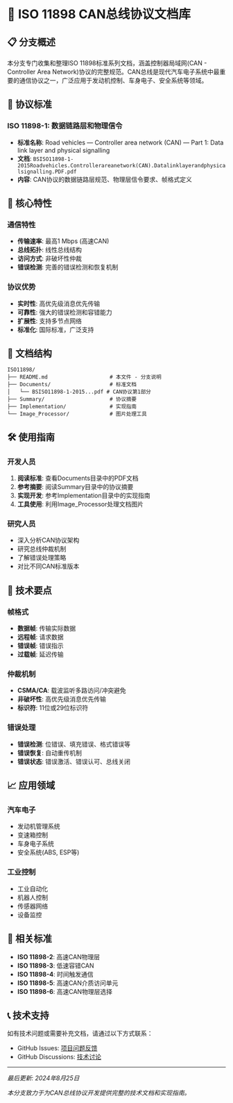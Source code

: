 # 🔧 ISO 11898 CAN总线协议文档库

## 📋 分支概述

本分支专门收集和整理ISO 11898标准系列文档，涵盖控制器局域网(CAN - Controller Area Network)协议的完整规范。CAN总线是现代汽车电子系统中最重要的通信协议之一，广泛应用于发动机控制、车身电子、安全系统等领域。

## 📖 协议标准

### ISO 11898-1: 数据链路层和物理信令
- **标准名称**: Road vehicles — Controller area network (CAN) — Part 1: Data link layer and physical signalling
- **文档**: `BSISO11898-1-2015Roadvehicles.Controllerareanetwork(CAN).Datalinklayerandphysicalsignalling.PDF.pdf`
- **内容**: CAN协议的数据链路层规范、物理层信令要求、帧格式定义

## 🎯 核心特性

### 通信特性
- **传输速率**: 最高1 Mbps (高速CAN)
- **总线拓扑**: 线性总线结构
- **访问方式**: 非破坏性仲裁
- **错误检测**: 完善的错误检测和恢复机制

### 协议优势
- **实时性**: 高优先级消息优先传输
- **可靠性**: 强大的错误检测和容错能力
- **扩展性**: 支持多节点网络
- **标准化**: 国际标准，广泛支持

## 📁 文档结构

```
ISO11898/
├── README.md                    # 本文件 - 分支说明
├── Documents/                   # 标准文档
│   └── BSISO11898-1-2015...pdf # CAN协议第1部分
├── Summary/                     # 协议摘要
├── Implementation/              # 实现指南
└── Image_Processor/             # 图片处理工具
```

## 🛠️ 使用指南

### 开发人员
1. **阅读标准**: 查看Documents目录中的PDF文档
2. **参考摘要**: 阅读Summary目录中的协议摘要
3. **实现开发**: 参考Implementation目录中的实现指南
4. **工具使用**: 利用Image_Processor处理文档图片

### 研究人员
- 深入分析CAN协议架构
- 研究总线仲裁机制
- 了解错误处理策略
- 对比不同CAN标准版本

## 🔧 技术要点

### 帧格式
- **数据帧**: 传输实际数据
- **远程帧**: 请求数据
- **错误帧**: 错误指示
- **过载帧**: 延迟传输

### 仲裁机制
- **CSMA/CA**: 载波监听多路访问/冲突避免
- **非破坏性**: 高优先级消息优先传输
- **标识符**: 11位或29位标识符

### 错误处理
- **错误检测**: 位错误、填充错误、格式错误等
- **错误恢复**: 自动重传机制
- **错误状态**: 错误激活、错误认可、总线关闭

## 📈 应用领域

### 汽车电子
- 发动机管理系统
- 变速箱控制
- 车身电子系统
- 安全系统(ABS, ESP等)

### 工业控制
- 工业自动化
- 机器人控制
- 传感器网络
- 设备监控

## 🔗 相关标准

- **ISO 11898-2**: 高速CAN物理层
- **ISO 11898-3**: 低速容错CAN
- **ISO 11898-4**: 时间触发通信
- **ISO 11898-5**: 高速CAN介质访问单元
- **ISO 11898-6**: 高速CAN物理层选择

## 📞 技术支持

如有技术问题或需要补充文档，请通过以下方式联系：
- GitHub Issues: [项目问题反馈](https://github.com/duanhaoyu88/ISO/issues)
- GitHub Discussions: [技术讨论](https://github.com/duanhaoyu88/ISO/discussions)

---

*最后更新: 2024年8月25日*

*本分支致力于为CAN总线协议开发提供完整的技术文档和实现指南。*

